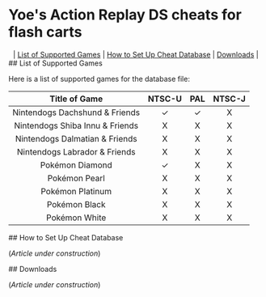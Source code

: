 # Yoe's Action Replay DS cheats for flash carts

<center>
  | <a href="#compatibility">List of Supported Games</a> | <a href="#how-to-setup">How to Set Up Cheat Database</a> | <a href="#downloads">Downloads</a> |
</center>


<a id="compatibility" name="compatibility" />
## List of Supported Games

Here is a list of supported games for the database file:

| Title of Game                   | NTSC-U | PAL   | NTSC-J |
| :---:                           | :---:  | :---: | :---:  |
| Nintendogs Dachshund & Friends  | ✓      | ✓     | X      |
| Nintendogs Shiba Innu & Friends | X      | X     | X      |
| Nintendogs Dalmatian & Friends  | X      | X     | X      |
| Nintendogs Labrador & Friends   | X      | X     | X      |
| Pokémon Diamond                 | ✓      | X     | X      |
| Pokémon Pearl                   | X      | X     | X      |
| Pokémon Platinum                | X      | X     | X      |
| Pokémon Black                   | X      | X     | X      |
| Pokémon White                   | X      | X     | X      |


<a id="how-to-setup" name="how-to-setup" />
## How to Set Up Cheat Database

(_Article under construction_)


<a id="downloads" name="downloads" />
## Downloads

(_Article under construction_)
